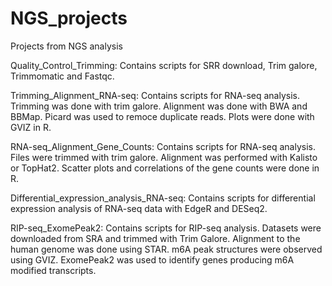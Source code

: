 # NGS_projects
Projects from NGS analysis

Quality_Control_Trimming: Contains scripts for SRR download, Trim galore, Trimmomatic and Fastqc.


Trimming_Alignment_RNA-seq: Contains scripts for RNA-seq analysis. Trimming was done with trim galore. Alignment was done with BWA and BBMap. Picard was used to remoce duplicate reads. Plots were done with GVIZ in R.

RNA-seq_Alignment_Gene_Counts: Contains scripts for RNA-seq analysis. Files were trimmed with trim galore. Alignment was performed with Kalisto or TopHat2. Scatter plots and correlations of the gene counts were done in R.

Differential_expression_analysis_RNA-seq: Contains scripts for differential expression analysis of RNA-seq data with EdgeR and DESeq2.

RIP-seq_ExomePeak2: Contains scripts for RIP-seq analysis. Datasets were downloaded from SRA and trimmed with Trim Galore. Alignment to the human genome was done using STAR. m6A peak structures were observed using GVIZ. ExomePeak2 was used to identify genes producing m6A modified transcripts.
